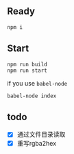 ## Ready
```
npm i
```

## Start
```
npm run build
npm run start
```

if you use `babel-node`
```
babel-node index
```

## todo
- [x] 通过文件目录读取
- [x] 重写rgba2hex
